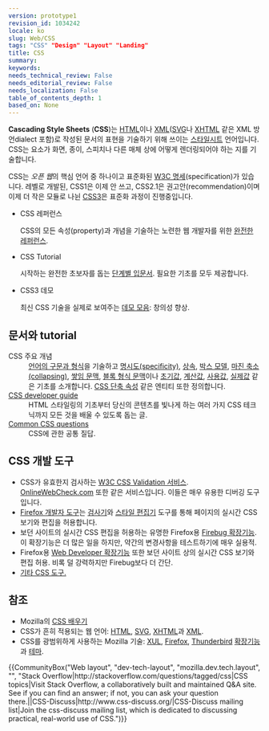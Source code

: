 ```yaml
---
version: prototype1
revision_id: 1034242
locale: ko
slug: Web/CSS
tags: "CSS" "Design" "Layout" "Landing"
title: CSS
summary: 
keywords: 
needs_technical_review: False
needs_editorial_review: False
needs_localization: False
table_of_contents_depth: 1
based_on: None
---
```

<p><strong>Cascading Style Sheets</strong> (<strong>CSS</strong>)는 <a href="/ko/docs/HTML" title="HyperText Markup Language">HTML</a>이나 <a href="/ko/docs/XML">XML</a>(<a href="/ko/docs/SVG">SVG</a>나 <a href="/ko/docs/XHTML">XHTML</a> 같은 XML 방언dialect 포함)로 작성된 문서의 표현을 기술하기 위해 쓰이는 <a href="/ko/docs/Web/API/StyleSheet">스타일시트</a> 언어입니다. CSS는 요소가 화면, 종이, 스피치나 다른 매체 상에 어떻게 렌더링되어야 하는 지를 기술합니다.</p>

<p>CSS는 <em>오픈 웹</em>의 핵심 언어 중 하나이고 표준화된 <a class="external" href="http://w3.org/Style/CSS/#specs">W3C 명세</a>(specification)가 있습니다. 레벨로 개발된, CSS1은 이제 안 쓰고, CSS2.1은 권고안(recommendation)이며 이제 더 작은 모듈로 나뉜 <a href="/ko/docs/Web/CSS/CSS3" title="CSS3">CSS3</a>은 표준화 과정이 진행중입니다.</p>

<section id="sect1">
<ul class="card-grid">
 <li><span>CSS 레퍼런스</span>

  <p>CSS의 모든 속성(property)과 개념을 기술하는 노련한 웹 개발자를 위한 <a href="/ko/docs/Web/CSS/CSS_Reference">완전한 레퍼런스</a>.</p>
 </li>
 <li><span>CSS Tutorial</span>
  <p>시작하는 완전한 초보자를 돕는 <a href="/ko/docs/CSS/Getting_Started" title="Getting Started">단계별 입문서</a>. 필요한 기초를 모두 제공합니다.</p>
 </li>
 <li><span>CSS3 데모</span>
  <p>최신 CSS 기술을 실제로 보여주는 <a href="/ko/demos/tag/tech:css3">데모 모음</a>: 창의성 향상.</p>
 </li>
</ul>

<div class="row topicpage-table">
<div class="section">
<h2 class="Documentation" id="문서와_tutorial">문서와 tutorial</h2>

<dl>
 <dt>CSS 주요 개념</dt>
 <dd><a href="/ko/docs/Web/CSS/Syntax">언어의 구문과 형식</a>을 기술하고 <a href="/ko/docs/Web/CSS/Specificity">명시도(specificity)</a>, <a href="/ko/docs/Web/CSS/inheritance">상속</a>, <a href="/ko/docs/Web/CSS/CSS_Box_Model/Introduction_to_the_CSS_box_model">박스 모델</a>, <a href="/ko/docs/Web/CSS/CSS_Box_Model/Mastering_margin_collapsing">마진 축소(collapsing)</a>, <a href="/ko/docs/Web/CSS/Understanding_z-index/The_stacking_context" title="The stacking context">쌓임 문맥</a>, <a href="/ko/docs/Web/Guide/CSS/Block_formatting_context" title="block formatting context">블록 형식 문맥</a>이나 <a href="/ko/docs/Web/CSS/initial_value">초기값</a>, <a href="/ko/docs/Web/CSS/computed_value">계산값</a>, <a href="/ko/docs/Web/CSS/used_value">사용값</a>, <a href="/ko/docs/Web/CSS/actual_value">실제값</a> 같은 기초를 소개합니다. <a href="/ko/docs/Web/CSS/Shorthand_properties">CSS 단축 속성</a> 같은 엔티티 또한 정의합니다.</dd>
 <dt><a href="/ko/docs/Web/Guide/CSS">CSS developer guide</a></dt>
 <dd>HTML 스타일링의 기초부터 당신의 콘텐츠를 빛나게 하는 여러 가지 CSS 테크닉까지 모든 것을 배울 수 있도록 돕는 글.</dd>
 <dt><a href="/ko/docs/Web/CSS/Common_CSS_Questions">Common CSS questions</a></dt>
 <dd>CSS에 관한 공통 질답.</dd>
</dl>
</div>

<div class="section">
<h2 class="Tools" id="CSS_개발_도구">CSS 개발 도구</h2>

<ul>
 <li>CSS가 유효한지 검사하는 <a class="external" href="http://jigsaw.w3.org/css-validator/">W3C CSS Validation 서비스</a>. <a href="http://www.onlinewebcheck.com/">OnlineWebCheck.com</a> 또한 같은 서비스입니다. 이들은 매우 유용한 디버깅 도구입니다.</li>
 <li><a href="/ko/docs/Tools">Firefox 개발자 도구</a>는 <a href="/ko/docs/Tools/Page_Inspector">검사기</a>와 <a href="/ko/docs/Tools/Style_Editor">스타일 편집기</a> 도구를 통해 페이지의 실시간 CSS 보기와 편집을 허용합니다.</li>
 <li>보던 사이트의 실시간 CSS 편집을 허용하는 유명한 Firefox용 <a class="link-https" href="https://addons.mozilla.org/ko/firefox/addon/1843">Firebug 확장기능</a>. 이 확장기능은 더 많은 일을 하지만, 약간의 변경사항을 테스트하기에 매우 실용적.</li>
 <li>Firefox용 <a class="link-https" href="https://addons.mozilla.org/ko/firefox/addon/60">Web Developer 확장기능</a> 또한 보던 사이트 상의 실시간 CSS 보기와 편집 허용. 비록 덜 강력하지만 Firebug보다 더 간단.</li>
 <li><a href="/ko/docs/Web/CSS/Tools">기타 CSS 도구.</a></li>
</ul>
</div>
</div>
</section>

<h2 id="참조">참조</h2>

<ul>
 <li>Mozilla의 <a href="/ko/Learn/CSS">CSS 배우기</a></li>
 <li>CSS가 흔히 적용되는 웹 언어: <a href="/ko/docs/HTML">HTML</a>, <a href="/ko/docs/SVG">SVG</a>, <a href="/ko/docs/XHTML">XHTML</a>과 <a href="/ko/docs/XML">XML</a>.</li>
 <li>CSS를 광범위하게 사용하는 Mozilla 기술: <a href="/ko/docs/XUL">XUL</a>, <a href="/ko/Firefox">Firefox</a>, <a href="/ko/docs/Mozilla/Thunderbird">Thunderbird</a> <a href="/ko/docs/Extensions">확장기능</a>과 <a href="/ko/Add-ons/Themes">테마</a>.</li>
</ul>

<p>{{CommunityBox("Web layout", "dev-tech-layout", "mozilla.dev.tech.layout", "", "Stack Overflow|http://stackoverflow.com/questions/tagged/css|CSS topics|Visit Stack Overflow, a collaboratively built and maintained Q&amp;A site. See if you can find an answer; if not, you can ask your question there.||CSS-Discuss|http://www.css-discuss.org/|CSS-Discuss mailing list|Join the css-discuss mailing list, which is dedicated to discussing practical, real-world use of CSS.")}}</p>

